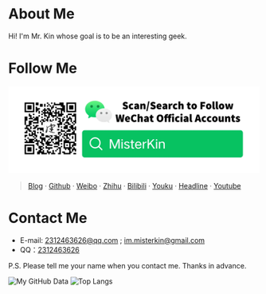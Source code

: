 # About Me
Hi! I'm Mr. Kin whose goal is to be an interesting geek.

# Follow Me
![Search to Follow WeChat Official Accounts: MisterKin](./WeChatOfficialAccounts-En.webp "Scan/Search to Follow WeChat Official Accounts: MisterKin")

> [Blog][] · [Github][] · [Weibo][] · [Zhihu][] · [Bilibili][] · [Youku][] · [Headline][] · [Youtube][]

[Blog]: https://mister-kin.github.io
[Github]: https://github.com/mister-kin
[Weibo]: https://weibo.com/6270111192/profile?topnav=1&wvr=6&is_all=1
[Bilibili]: http://space.bilibili.com/17025250?
[Youku]: http://i.youku.com/i/UNjA3MTk5Mjgw?spm=a2hzp.8253869.0.0
[Youtube]: https://www.youtube.com/channel/UCNhtdG6whC5mlRDkrhQ0wLA?view_as=public
[Headline]: https://www.toutiao.com/c/user/835254071079053/#mid=1663279303982091
[Zhihu]: https://www.zhihu.com/people/drwu-94

# Contact Me
- E-mail: 2312463626@qq.com ; im.misterkin@gmail.com
- QQ：[2312463626](tencent://AddContact/?fromId=45&fromSubId=1&subcmd=all&uin=2312463626&website=www.oicqzone.com)

P.S. Please tell me your name when you contact me. Thanks in advance.

![My GitHub Data](https://github-readme-stats.vercel.app/api?username=Mister-Kin) ![Top Langs](https://github-readme-stats.vercel.app/api/top-langs/?username=Mister-Kin&layout=compact)
